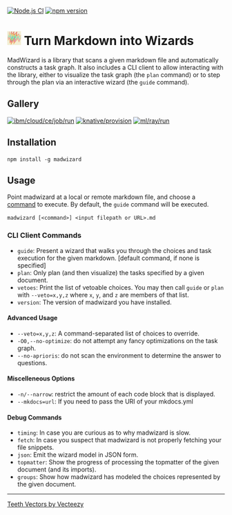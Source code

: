 [![Node.js CI](https://github.com/guidebooks/madwizard/actions/workflows/test.yml/badge.svg)](https://github.com/guidebooks/madwizard/actions/workflows/test.yml) [![npm version](https://badge.fury.io/js/madwizard.svg)](https://badge.fury.io/js/madwizard)

# <img src=".github/FREEANIMALREPTILEtrex003_generated.jpg" title="Fire Breathing Rainbow Trex Dinosaur Vectors by Vecteezy" height="32"> Turn Markdown into Wizards

MadWizard is a library that scans a given markdown file and
automatically constructs a task graph. It also includes a CLI client
to allow interacting with the library, either to visualize the task
graph (the `plan` command) or to step through the plan via an
interactive wizard (the `guide` command).

## Gallery

<a target="_blank" href="https://asciinema.org/a/hHi083kqwjPoB5nP8Lar1Sw24"><img height="450" alt="ibm/cloud/ce/job/run" title="ibm/cloud/ce/job/run" src="https://asciinema.org/a/hHi083kqwjPoB5nP8Lar1Sw24.svg"></a>
<a target="_blank" href="https://asciinema.org/a/Pnbg3QnT9ujj0YAfEizOyNkzi"><img height="450" alt="knative/provision" title="knative/provision" src="https://asciinema.org/a/Pnbg3QnT9ujj0YAfEizOyNkzi.svg"></a>
<a target="_blank" href="https://asciinema.org/a/HPdX1VMkIPXhhVrlLRBblOSTs"><img height="450" alt="ml/ray/run" title="ml/run" src="https://asciinema.org/a/HPdX1VMkIPXhhVrlLRBblOSTs.svg"></a>

## Installation

```shell
npm install -g madwizard
```

## Usage

Point madwizard at a local or remote markdown file, and choose a
[command](#cli-client-commands) to execute. By default, the `guide`
command will be executed.

```shell
madwizard [<command>] <input filepath or URL>.md
```

### CLI Client Commands

- `guide`: Present a wizard that walks you through the choices and task execution for the given markdown. [default command, if none is specified]
- `plan`: Only plan (and then visualize) the tasks specified by a given document.
- `vetoes`: Print the list of vetoable choices. You may then call `guide` or `plan` with `--veto=x,y,z` where `x`, `y`, and `z` are members of that list.
- `version`: The version of madwizard you have installed.

#### Advanced Usage

- `--veto=x,y,z`: A command-separated list of choices to override.
- `-O0,--no-optimize`: do not attempt any fancy optimizations on the task graph.
- `--no-aprioris`: do not scan the environment to determine the answer to questions.

#### Miscelleneous Options

- `-n/--narrow`: restrict the amount of each code block that is displayed.
- `--mkdocs=url`: If you need to pass the URI of your mkdocs.yml

#### Debug Commands

- `timing`: In case you are curious as to why madwizard is slow.
- `fetch`: In case you suspect that madwizard is not properly fetching your file snippets.
- `json`: Emit the wizard model in JSON form.
- `topmatter`: Show the progress of processing the topmatter of the given document (and its imports).
- `groups`: Show how madwizard has modeled the choices represented by the given document.

---

<a href="https://www.vecteezy.com/free-vector/teeth">Teeth Vectors by Vecteezy</a>

